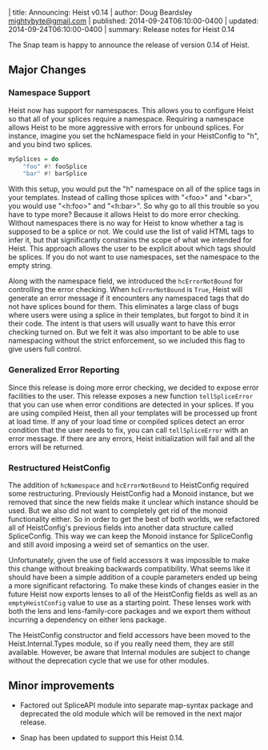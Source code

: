 | title: Announcing: Heist v0.14
| author: Doug Beardsley <mightybyte@gmail.com>
| published: 2014-09-24T06:10:00-0400
| updated:   2014-09-24T06:10:00-0400
| summary: Release notes for Heist 0.14

The Snap team is happy to announce the release of version 0.14 of Heist.  

## Major Changes

### Namespace Support

Heist now has support for namespaces.  This allows you to configure Heist so
that all of your splices require a namespace.  Requiring a namespace allows
Heist to be more aggressive with errors for unbound splices.  For instance,
imagine you set the hcNamespace field in your HeistConfig to "h", and you bind
two splices.

``` haskell
mySplices = do
    "foo" #! fooSplice
    "bar" #! barSplice
```

With this setup, you would put the "h" namespace on all of the splice tags in
your templates.  Instead of calling those splices with "&lt;foo&gt;" and
"&lt;bar&gt;", you would use "&lt;h:foo&gt;" and "&lt;h:bar&gt;".  So why go
to all this trouble so you have to type more?  Because it allows Heist to do
more error checking.  Without namespaces there is no way for Heist to know
whether a tag is supposed to be a splice or not.  We could use the list of
valid HTML tags to infer it, but that significantly constrains the scope of
what we intended for Heist.  This approach allows the user to be explicit
about which tags should be splices.  If you do not want to use namespaces, set
the namespace to the empty string.

Along with the namespace field, we introduced the `hcErrorNotBound` for
controlling the error checking.  When `hcErrorNotBound` is `True`, Heist will
generate an error message if it encounters any namespaced tags that do not
have splices bound for them.  This eliminates a large class of bugs where
users were using a splice in their templates, but forgot to bind it in their
code.  The intent is that users will usually want to have this error checking
turned on.  But we felt it was also important to be able to use namespacing
without the strict enforcement, so we included this flag to give users full
control.

### Generalized Error Reporting

Since this release is doing more error checking, we decided to expose error
facilities to the user.  This release exposes a new function `tellSpliceError`
that you can use when error conditions are detected in your splices.  If you
are using compiled Heist, then all your templates will be processed up front
at load time.  If any of your load time or compiled splices detect an error
condition that the user needs to fix, you can call `tellSpliceError` with an
error message.  If there are any errors, Heist initialization will fail and
all the errors will be returned.

### Restructured HeistConfig

The addition of `hcNamespace` and `hcErrorNotBound` to HeistConfig required
some restructuring.  Previously HeistConfig had a Monoid instance, but we
removed that since the new fields make it unclear which instance should be
used.  But we also did not want to completely get rid of the monoid
functionality either.  So in order to get the best of both worlds, we
refactored all of HeistConfig's previous fields into another data structure
called SpliceConfig.  This way we can keep the Monoid instance for
SpliceConfig and still avoid imposing a weird set of semantics on the user.

Unfortunately, given the use of field accessors it was impossible to make this
change without breaking backwards compatibility.  What seems like it should
have been a simple addition of a couple parameters ended up being a more
significant refactoring.  To make these kinds of changes easier in the future
Heist now exports lenses to all of the HeistConfig fields as well as an
`emptyHeistConfig` value to use as a starting point.  These lenses work with
both the lens and lens-family-core packages and we export them without
incurring a dependency on either lens package.  

The HeistConfig constructor and field accessors have been moved to the
Heist.Internal.Types module, so if you really need them, they are still
available.  However, be aware that Internal modules are subject to change
without the deprecation cycle that we use for other modules.

## Minor improvements

  - Factored out SpliceAPI module into separate map-syntax package and
    deprecated the old module which will be removed in the next major release.

  - Snap has been updated to support this Heist 0.14.


